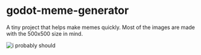 # godot-meme-generator
A tiny project that helps make memes quickly. Most of the images are made with the 500x500 size in mind.

![i probably should](http://i.imgur.com/mqmhmgx.png "Generated with the Meme Gen.")
